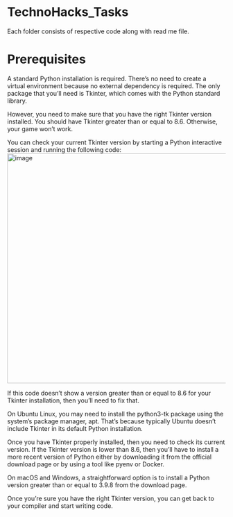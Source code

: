 <h1>TechnoHacks_Tasks</h1>
Each folder consists of respective code along with read me file.
 
<h1>Prerequisites</h1>
A standard Python installation is required. There’s no need to create a virtual environment because no external dependency is required. The only package that you’ll need is Tkinter, which comes with the Python standard library.

However, you need to make sure that you have the right Tkinter version installed. You should have Tkinter greater than or equal to 8.6. Otherwise, your game won’t work.

You can check your current Tkinter version by starting a Python interactive session and running the following code:
<img width="530" alt="image" src="https://github.com/ManasiNarkhede/TechnoHacks_Tasks/assets/132153639/e6f6f28c-5b72-4e6e-8b43-423a467ae8ce">

If this code doesn’t show a version greater than or equal to 8.6 for your Tkinter installation, then you’ll need to fix that.

On Ubuntu Linux, you may need to install the python3-tk package using the system’s package manager, apt. That’s because typically Ubuntu doesn’t include Tkinter in its default Python installation.

Once you have Tkinter properly installed, then you need to check its current version. If the Tkinter version is lower than 8.6, then you’ll have to install a more recent version of Python either by downloading it from the official download page or by using a tool like pyenv or Docker.

On macOS and Windows, a straightforward option is to install a Python version greater than or equal to 3.9.8 from the download page.

Once you’re sure you have the right Tkinter version, you can get back to your compiler and start writing code.
